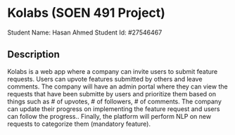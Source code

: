 # Kolabs (SOEN 491 Project)

Student Name: Hasan Ahmed
Student Id: #27546467

## Description

Kolabs is a web app where a company can invite users to submit feature requests. Users can upvote features submitted by others and leave comments. The company will have an admin portal where they can view the requests that have been submitte by users and prioritize them based on things such as # of upvotes, # of followers, # of comments. The company can update their progress on implementing the feature request and users can follow the progress.. Finally, the platform will perform NLP on new requests to categorize them (mandatory feature).